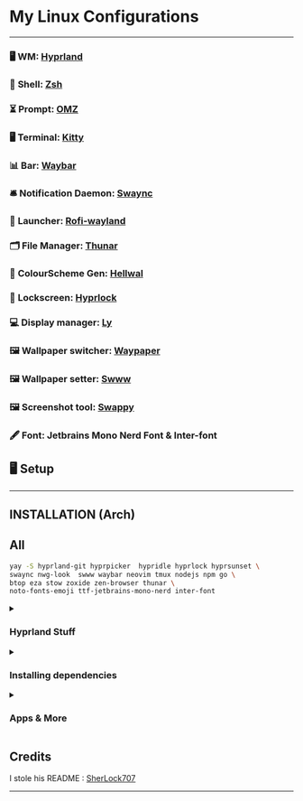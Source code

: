 # My Linux Configurations
---

### 🖥️ **WM**: [Hyprland](https://github.com/hyprwm/Hyprland)  
### 🐚 **Shell**: [Zsh](https://www.zsh.org/)  
### ⏳ **Prompt**: [OMZ](https://github.com/ohmyzsh/ohmyzsh)  
### 🖥️ **Terminal**: [Kitty](https://github.com/ohmyzsh/ohmyzsh)  
### 📊 **Bar**: [Waybar](https://github.com/Alexays/Waybar)  
### 🛎️ **Notification Daemon**: [Swaync](https://github.com/ErikReider/SwayNotificationCenter)  
### 🚀 **Launcher**: [Rofi-wayland](https://github.com/in0ni/rofi-wayland)  
### 🗂️ **File Manager**: [Thunar](https://docs.xfce.org/xfce/thunar/start)  
### 🎨 **ColourScheme Gen**: [Hellwal](https://github.com/danihek/hellwal)
### 🔐 **Lockscreen**: [Hyprlock](https://github.com/hyprwm/hyprlock)  
### 💻 **Display manager**: [Ly](https://docs.xfce.org/xfce/thunar/start)  
### 🖼️ **Wallpaper switcher**: [Waypaper](https://github.com/anufrievroman/waypaper)  
### 🖼️ **Wallpaper setter**: [Swww](https://github.com/LGFae/swww)
### 🖼 **Screenshot tool**: [Swappy](https://github.com/jtheoof/swappy)  
### 🖋️ **Font**: Jetbrains Mono Nerd Font & Inter-font



## 🖥️ Setup
---



## INSTALLATION (Arch)

**All**
---

```sh
yay -S hyprland-git hyprpicker  hypridle hyprlock hyprsunset \
swaync nwg-look  swww waybar neovim tmux nodejs npm go \
btop eza stow zoxide zen-browser thunar \
noto-fonts-emoji ttf-jetbrains-mono-nerd inter-font
```
<div align="left">

<details>
<summary><h3>Hyprland Stuff</h3></summary>

```sh
## Hyprland Stuff
yay -S hyprland-git hyprpicker  hypridle hyprlock hyprsunset\
swaync nwg-look  swww waybar
```

</details>

<details>
<summary><h3>Installing dependencies</h3></summary>
  
```sh
## Dependencies
pacman -S <>
```

</details>

<details>
<summary><h3>Apps & More</h3></summary>
  
```sh
## Code
yay -S neovim tmux nodejs npm go 
```
  
```sh
## CLI & Tools
yay -S btop eza stow zoxide 
```

```sh
## Browser & File Explorer
yay -S zen-browser thunar \
noto-fonts-emoji ttf-jetbrains-mono-nerd
```

</details>

</div>


## Credits

I stole his README : [SherLock707](https://github.com/SherLock707/hyprland_dot_yadm/blob/main/README.md)

---

